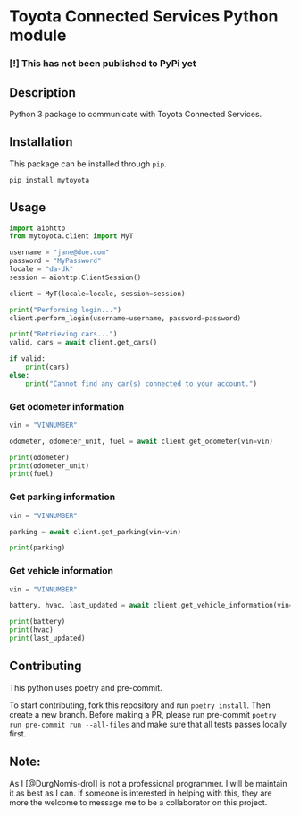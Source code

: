 # Toyota Connected Services Python module

### [!] **This has not been published to PyPi yet**

## Description

Python 3 package to communicate with Toyota Connected Services.

## Installation

This package can be installed through `pip`.

```text
pip install mytoyota
```

## Usage

```python
import aiohttp
from mytoyota.client import MyT

username = "jane@doe.com"
password = "MyPassword"
locale = "da-dk"
session = aiohttp.ClientSession()

client = MyT(locale=locale, session=session)

print("Performing login...")
client.perform_login(username=username, password=password)

print("Retrieving cars...")
valid, cars = await client.get_cars()

if valid:
    print(cars)
else:
    print("Cannot find any car(s) connected to your account.")
```

### Get odometer information

```python
vin = "VINNUMBER"

odometer, odometer_unit, fuel = await client.get_odometer(vin=vin)

print(odometer)
print(odometer_unit)
print(fuel)
```

### Get parking information

```python
vin = "VINNUMBER"

parking = await client.get_parking(vin=vin)

print(parking)
```

### Get vehicle information

```python
vin = "VINNUMBER"

battery, hvac, last_updated = await client.get_vehicle_information(vin=vin)

print(battery)
print(hvac)
print(last_updated)
```

## Contributing

This python uses poetry and pre-commit.

To start contributing, fork this repository and run `poetry install`. Then create a new branch. Before making a PR, please run pre-commit `poetry run pre-commit run --all-files` and make sure that all tests passes locally first.

## Note:

As I [@DurgNomis-drol] is not a professional programmer. I will be maintain it as best as I can. If someone is interested in helping with this, they are more the welcome to message me to be a collaborator on this project.
